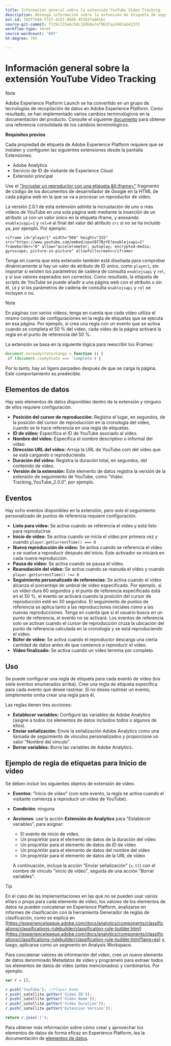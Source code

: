 ```yaml
---
title: Información general sobre la extensión YouTube Video Tracking
description: Obtenga información sobre la extensión de etiqueta de seguimiento de vídeo de YouTube en Adobe Experience Platform.
exl-id: 703f7b04-f72f-415f-80d6-45583fa661bc
source-git-commit: f129c215ebc5dc169b9a7ef9b3faa3463ab413f3
workflow-type: tm+mt
source-wordcount: '897'
ht-degree: 78%

---
```


# Información general sobre la extensión YouTube Video Tracking

>[!NOTE]
>
>Adobe Experience Platform Launch se ha convertido en un grupo de tecnologías de recopilación de datos en Adobe Experience Platform. Como resultado, se han implementado varios cambios terminológicos en la documentación del producto. Consulte el siguiente [documento](../../../term-updates.md) para obtener una referencia consolidada de los cambios terminológicos.

**Requisitos previos**

Cada propiedad de etiqueta de Adobe Experience Platform requiere que se instalen y configuren las siguientes extensiones desde la pantalla Extensiones:

* Adobe Analytics
* Servicio de ID de visitante de Experience Cloud
* Extensión principal

Use el [&quot;Incrustar un reproductor con una etiqueta \&lt;iframe\>&quot;](https://developers.google.com/youtube/player_parameters#Manual_IFrame_Embeds) fragmento de código de los documentos de desarrollador de Google en la HTML de cada página web en la que se va a procesar un reproductor de vídeo.

La versión 2.0.1 de esta extensión admite la incrustación de uno o más vídeos de YouTube en una sola página web mediante la inserción de un atributo `id` con un valor único en la etiqueta iframe, y anexando `enablejsapi=1` y `rel=0` al final del valor del atributo `src` si no se ha incluido ya, por ejemplo. Por ejemplo:

`<iframe id="player1" width="560" height="315" src="https://www.youtube.com/embed/xpatB77BzYE?enablejsapi=1" frameborder="0" allow="accelerometer; autoplay; encrypted-media; gyroscope; picture-in-picture" allowfullscreen></iframe>`

Tenga en cuenta que esta extensión también está diseñada para comprobar dinámicamente si hay un valor de atributo de ID único, como `player1`, sin importar si existen los parámetros de cadena de consulta `enablejsapi` y `rel`, y si sus valores esperados son correctos. Como resultado, la etiqueta de scripts de YouTube se puede añadir a una página web con el atributo o sin él, `id` y si los parámetros de cadena de consulta `enablejsapi` y `rel` se incluyen o no.

>[!NOTE]
>
>En páginas con varios vídeos, tenga en cuenta que cada vídeo utiliza el mismo conjunto de configuraciones en la regla de etiquetas que se ejecuta en esa página. Por ejemplo, si crea una regla con un evento que se activa cuando se completa el 50 % del vídeo, cada vídeo de la página activará la regla en el punto de referencia del 50 %.

La extensión se basa en la siguiente lógica para reescribir los iFrames:

```javascript
document.onreadystatechange = function () {
 if (document.readyState === 'complete') {
```

Por lo tanto, hay un ligero parpadeo después de que se carga la página. Este comportamiento es predecible.

## Elementos de datos

Hay seis elementos de datos disponibles dentro de la extensión y ninguno de ellos requiere configuración.

* **Posición del cursor de reproducción:** Registra el lugar, en segundos, de la posición del cursor de reproducción en la cronología del vídeo, cuando se le hace referencia en una regla de etiquetas.
* **ID de vídeo:** Especifica el ID de YouTube asociado al vídeo.
* **Nombre del vídeo:** Especifica el nombre descriptivo o informal del vídeo.
* **Dirección URL del vídeo:** Arroja la URL de YouTube.com del vídeo que se está cargando o reproduciendo.
* **Duración del vídeo:** Registra la duración total, en segundos, del contenido de vídeo.
* **Versión de la extensión:** Este elemento de datos registra la versión de la extensión de seguimiento de YouTube, como “Video Tracking_YouTube_2.0.0”, por ejemplo.

## Eventos

Hay ocho eventos disponibles en la extensión, pero solo el seguimiento personalizado de puntos de referencia requiere configuración.

* **Listo para vídeo:** Se activa cuando se referencia el vídeo y está listo para reproducirse.
* **Inicio de vídeo:** Se activa cuando se inicia el vídeo por primera vez y cuando `player.getCurrentTime() === 0`
* **Nueva reproducción de vídeo:** Se activa cuando se referencia el vídeo y se vuelve a reproducir después del inicio. Este activador se iniciará en cada nueva reproducción.
* **Pausa de vídeo:** Se activa cuando se pausa el vídeo.
* **Reanudación del vídeo:** Se activa cuando se reanuda el vídeo y cuando `player.getCurrentTime() !== 0`
* **Seguimiento personalizado de referencias:** Se activa cuando el vídeo alcanza el porcentaje de umbral de vídeo especificado. Por ejemplo, si un vídeo dura 60 segundos y el punto de referencia especificado está en el 50 %, el evento se activará cuando la posición del cursor de reproducción esté en 30 segundos. El seguimiento de puntos de referencia se aplica tanto a las reproducciones iniciales como a las nuevas reproducciones. Tenga en cuenta que si el usuario busca en un punto de referencia, el evento no se activará. Los eventos de referencia solo se activan cuando el cursor de reproducción cruza la ubicación del punto de referencia calculada en la cronología y se está reproduciendo el vídeo.
* **Búfer de vídeo:** Se activa cuando el reproductor descarga una cierta cantidad de datos antes de que comience a reproducir el vídeo.
* **Vídeo finalizado:** Se activa cuando un vídeo termina por completo.

## Uso

Se puede configurar una regla de etiqueta para cada evento de vídeo (los siete eventos enumerados arriba). Cree una regla de etiqueta específica para cada evento que desee rastrear. Si no desea rastrear un evento, simplemente omita crear una regla para él.

Las reglas tienen tres acciones:

* **Establecer variables:** Configure las variables de Adobe Analytics (asigne a todos los elementos de datos incluidos todos o algunos de ellos).
* **Enviar señalización:** Envíe la señalización Adobe Analytics como una llamada de seguimiento de vínculos personalizados y proporcione un valor &quot;Nombre del vínculo&quot;.
* **Borrar variables:** Borre las variables de Adobe Analytics.

## Ejemplo de regla de etiquetas para Inicio de vídeo

Se deben incluir los siguientes objetos de extensión de vídeo.

* **Eventos**: &quot;Inicio de vídeo&quot; (con este evento, la regla se activa cuando el visitante comienza a reproducir un vídeo de YouTube).

* **Condición**: ninguna

* **Acciones**: use la acción **Extensión de Analytics** para &quot;Establecer variables&quot;, para asignar:

   * El evento de inicio de vídeo,
   * Un prop/eVar para el elemento de datos de la duración del vídeo
   * Un prop/eVar para el elemento de datos de ID de vídeo
   * Un prop/eVar para el elemento de datos del nombre del vídeo
   * Un prop/eVar para el elemento de datos de la URL de vídeo

  A continuación, incluya la acción &quot;Enviar señalización&quot; (`s.tl`) con el nombre de vínculo &quot;inicio de vídeo&quot;, seguida de una acción &quot;Borrar variables&quot;.

>[!TIP]
> 
>En el caso de las implementaciones en las que no se pueden usar varios eVars o props para cada elemento de vídeo, los valores de los elementos de datos se pueden concatenar en Experience Platform, analizarse en informes de clasificación con la herramienta Generador de reglas de clasificación, como se explica en [https://experienceleague.adobe.com/docs/analytics/components/classifications/classifications-rulebuilder/classification-rule-builder.html](https://experienceleague.adobe.com/docs/analytics/components/classifications/classifications-rulebuilder/classification-rule-builder.html?lang=es) y, luego, aplicarse como un segmento en Analysis Workspace.

Para concatenar valores de información del vídeo, cree un nuevo elemento de datos denominado Metadatos de vídeo y prográmelo para extraer todos los elementos de datos de vídeo (antes mencionados) y combinarlos. Por ejemplo:

```javascript
var r = [];

r.push('YouTube'); //Player Name
r.push(_satellite.getVar('Video ID'));
r.push(_satellite.getVar('Video Name'));
r.push(_satellite.getVar('Video Duration'));
r.push(_satellite.getVar('Extension Version'));

return r.join('|');
```

Para obtener más información sobre cómo crear y aprovechar los elementos de datos de forma eficaz en Experience Platform, lea la documentación de [elementos de datos](../../../ui/managing-resources/data-elements.md).
